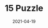 ---
title: 15 Puzzle
codepen: abpaVYz
date: 2021-04-19
excerpt: The popular 15 puzzle with some theme and size options. You can use your mouse or keyboard arrows to controls the pieces. Mouse works by hover.
---